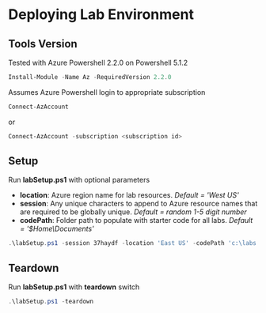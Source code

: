 # Deploying Lab Environment

## Tools Version

Tested with Azure Powershell 2.2.0 on Powershell 5.1.2

``` powershell
Install-Module -Name Az -RequiredVersion 2.2.0
```

Assumes Azure Powershell login to appropriate subscription
``` powershell
Connect-AzAccount
```
or
``` powershell
Connect-AzAccount -subscription <subscription id>
```

## Setup

Run **labSetup.ps1** with optional parameters

- **location**: Azure region name for lab resources. *Default = 'West US'*
- **session**: Any unique characters to append to Azure resource names that are required to be globally unique. *Default = random 1-5 digit number*
- **codePath**: Folder path to populate with starter code for all labs. *Default = '$Home\Documents'*

``` powershell
.\labSetup.ps1 -session 37haydf -location 'East US' -codePath 'c:\labs'
```

## Teardown

Run **labSetup.ps1** with **teardown** switch

``` powershell
.\labSetup.ps1 -teardown
```
